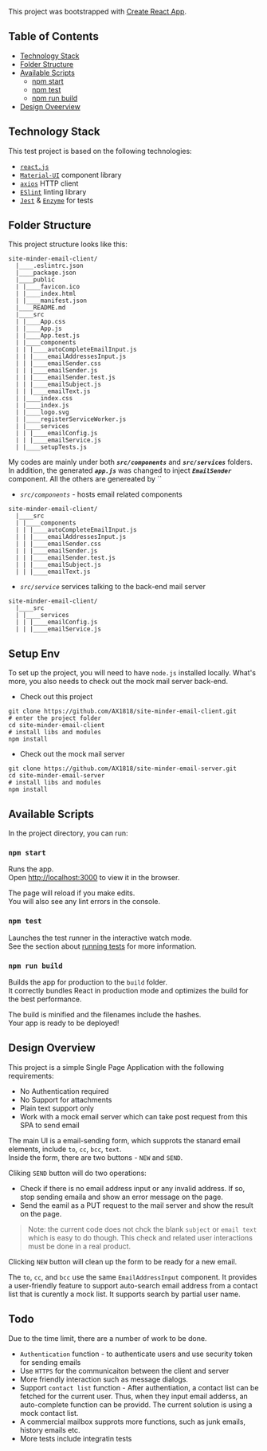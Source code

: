 This project was bootstrapped with [Create React App](https://github.com/facebookincubator/create-react-app).


## Table of Contents

- [Technology Stack](#technology-stack)
- [Folder Structure](#folder-structure)
- [Available Scripts](#available-scripts)
  - [npm start](#npm-start)
  - [npm test](#npm-test)
  - [npm run build](#npm-run-build)
- [Design Oveerview](#design-overview)

## Technology Stack

This test project is based on the following technologies:
* [`react.js`](https://reactjs.org/)
* [`Material-UI`](https://www.material-ui.com/#/) component library
* [`axios`](https://github.com/axios/axios) HTTP client
* [`ESlint`](https://eslint.org/) linting library
* [`Jest`](https://facebook.github.io/jest/) & [`Enzyme`](http://airbnb.io/enzyme/) for tests

## Folder Structure

This project structure looks like this:

```
site-minder-email-client/
  |____.eslintrc.json
  |____package.json
  |____public
  | |____favicon.ico
  | |____index.html
  | |____manifest.json
  |____README.md
  |____src
  | |____App.css
  | |____App.js
  | |____App.test.js
  | |____components
  | | |____autoCompleteEmailInput.js
  | | |____emailAddressesInput.js
  | | |____emailSender.css
  | | |____emailSender.js
  | | |____emailSender.test.js
  | | |____emailSubject.js
  | | |____emailText.js
  | |____index.css
  | |____index.js
  | |____logo.svg
  | |____registerServiceWorker.js
  | |____services
  | | |____emailConfig.js
  | | |____emailService.js
  | |____setupTests.js
```

My codes are mainly under both ***`src/components`*** and ***`src/services`*** folders. In addition, the generated ***`app.js`*** was changed to inject ***`EmailSender`*** component. All the others are genereated by ``

- *`src/components`* - hosts email related components

```
site-minder-email-client/
  |____src
  | |____components
  | | |____autoCompleteEmailInput.js
  | | |____emailAddressesInput.js
  | | |____emailSender.css
  | | |____emailSender.js
  | | |____emailSender.test.js
  | | |____emailSubject.js
  | | |____emailText.js
```

- *`src/service`* services talking to the back-end mail server

```
site-minder-email-client/
  |____src
  | |____services
  | | |____emailConfig.js
  | | |____emailService.js
```

## Setup Env
To set up the project, you will need to have `node.js` installed locally. What's more, you also needs to check out the mock mail server back-end.
- Check out this project
```
git clone https://github.com/AX1818/site-minder-email-client.git
# enter the project folder
cd site-minder-email-client
# install libs and modules
npm install
```

- Check out the mock mail server

```
git clone https://github.com/AX1818/site-minder-email-server.git
cd site-minder-email-server
# install libs and modules
npm install
```

## Available Scripts

In the project directory, you can run:

### `npm start`

Runs the app.  
Open [http://localhost:3000](http://localhost:3000) to view it in the browser.

The page will reload if you make edits.<br>
You will also see any lint errors in the console.

### `npm test`

Launches the test runner in the interactive watch mode.<br>
See the section about [running tests](#running-tests) for more information.

### `npm run build`

Builds the app for production to the `build` folder.<br>
It correctly bundles React in production mode and optimizes the build for the best performance.

The build is minified and the filenames include the hashes.<br>
Your app is ready to be deployed!

## Design Overview

This project is a simple Single Page Application with the following requirements:

- No Authentication required
- No Support for attachments
- Plain text support only
- Work with a mock email server which can take post request from this SPA to send email

The main UI is a email-sending form, which supprots the stanard email elements, include `to`, `cc`, `bcc`, `text`.<br>
Inside the form, there are two buttons - `NEW` and `SEND`.

Cliking `SEND` button will do two operations:
- Check if there is no email address input or any invalid address. If so, stop sending emaila and show an error message on the page.
- Send the eamil as a PUT request to the mail server and show the result on the page.

> Note: the current code does not chck the blank `subject` or `email text` which is easy to do though. This check and related user interactions must be done in a real product.

Clicking `NEW` button will clean up the form to be ready for a new email.

The `to`, `cc`, and `bcc` use the same `EmailAddressInput` component. It provides a user-friendly feature to support auto-search email address from a contact list that is curently a mock list. It supports search by partial user name.


## Todo
Due to the time limit, there are a number of work to be done.

- `Authentication` function - to authenticate users and use security token for sending emails
- Use `HTTPS` for the communicaiton between the client and server
- More friendly interaction such as message dialogs.
- Support `contact list` function - After authentiation, a contact list can be fetched for the current user. Thus, when they input email adderss, an auto-complete function can be providd. The current solution is using a mock contact list.
- A commercial mailbox supprots more functions, such as junk emails, history emails etc.
- More tests include integratin tests
